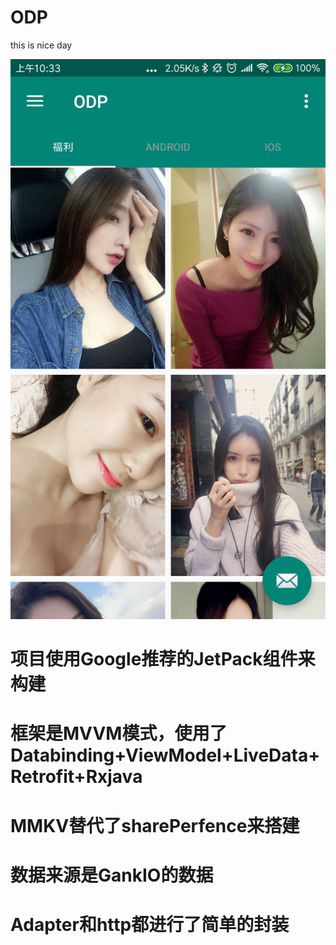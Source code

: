 # ODP
this is nice day

  ![image](https://github.com/SeaMyC/ODP/blob/master/imag/QQ%E5%9B%BE%E7%89%8720181123103453.jpg)
  
# 项目使用Google推荐的JetPack组件来构建

# 框架是MVVM模式，使用了Databinding+ViewModel+LiveData+Retrofit+Rxjava

# MMKV替代了sharePerfence来搭建

# 数据来源是GankIO的数据

# Adapter和http都进行了简单的封装
